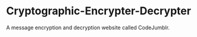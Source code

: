 # Cryptographic-Encrypter-Decrypter

A message encryption and decryption website called CodeJumblr.
